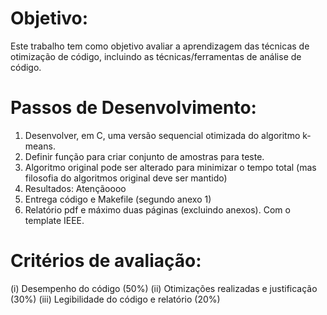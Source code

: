 # Objetivo:

Este trabalho tem como objetivo avaliar a aprendizagem das técnicas de otimização de código, incluindo as técnicas/ferramentas de análise de código.

# Passos de Desenvolvimento:

1. Desenvolver, em C, uma versão sequencial otimizada do algoritmo k-means.
2. Definir função para criar conjunto de amostras para teste.
3. Algoritmo original pode ser alterado para minimizar o tempo total (mas filosofia do algoritmos original deve ser mantido)
4. Resultados: Atençãoooo
5. Entrega código e Makefile (segundo anexo 1)
6. Relatório pdf e máximo duas páginas (excluindo anexos). Com o template IEEE.

# Critérios de avaliação:

(i) Desempenho do código (50%)
(ii) Otimizações realizadas e justificação (30%)
(iii) Legibilidade do código e relatório (20%)
